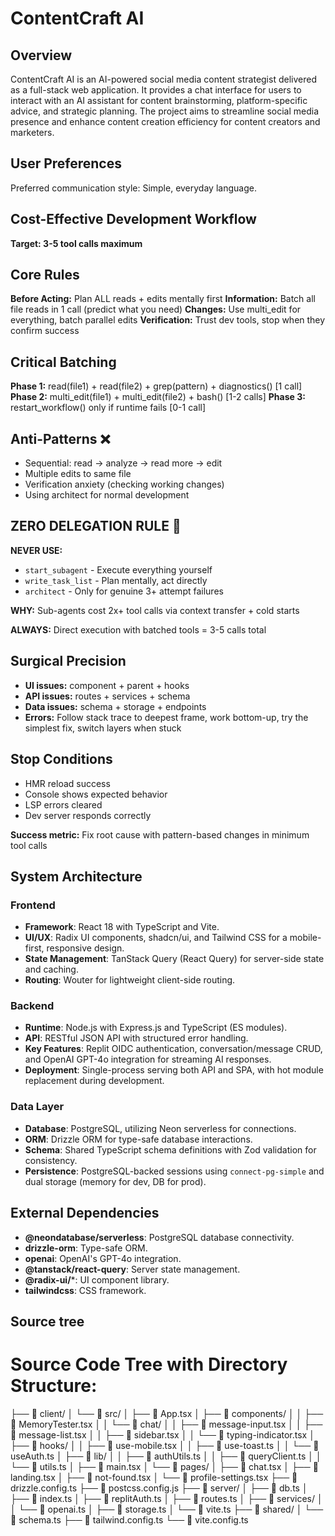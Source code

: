 # ContentCraft AI

## Overview
ContentCraft AI is an AI-powered social media content strategist delivered as a full-stack web application. It provides a chat interface for users to interact with an AI assistant for content brainstorming, platform-specific advice, and strategic planning. The project aims to streamline social media presence and enhance content creation efficiency for content creators and marketers.

## User Preferences
Preferred communication style: Simple, everyday language.

## Cost-Effective Development Workflow

**Target: 3-5 tool calls maximum**

## Core Rules

**Before Acting:** Plan ALL reads + edits mentally first
**Information:** Batch all file reads in 1 call (predict what you need)
**Changes:** Use multi_edit for everything, batch parallel edits
**Verification:** Trust dev tools, stop when they confirm success

## Critical Batching

**Phase 1:** read(file1) + read(file2) + grep(pattern) + diagnostics() [1 call]
**Phase 2:** multi_edit(file1) + multi_edit(file2) + bash() [1-2 calls]
**Phase 3:** restart_workflow() only if runtime fails [0-1 call]

## Anti-Patterns ❌
- Sequential: read → analyze → read more → edit
- Multiple edits to same file
- Verification anxiety (checking working changes)
- Using architect for normal development

## ZERO DELEGATION RULE 🚫

**NEVER USE:**
- `start_subagent` - Execute everything yourself
- `write_task_list` - Plan mentally, act directly  
- `architect` - Only for genuine 3+ attempt failures

**WHY:** Sub-agents cost 2x+ tool calls via context transfer + cold starts

**ALWAYS:** Direct execution with batched tools = 3-5 calls total

## Surgical Precision
- **UI issues:** component + parent + hooks
- **API issues:** routes + services + schema  
- **Data issues:** schema + storage + endpoints
- **Errors:** Follow stack trace to deepest frame, work bottom-up, try the simplest fix, switch layers when stuck

## Stop Conditions
- HMR reload success
- Console shows expected behavior
- LSP errors cleared
- Dev server responds correctly

**Success metric:** Fix root cause with pattern-based changes in minimum tool calls


## System Architecture

### Frontend
- **Framework**: React 18 with TypeScript and Vite.
- **UI/UX**: Radix UI components, shadcn/ui, and Tailwind CSS for a mobile-first, responsive design.
- **State Management**: TanStack Query (React Query) for server-side state and caching.
- **Routing**: Wouter for lightweight client-side routing.

### Backend
- **Runtime**: Node.js with Express.js and TypeScript (ES modules).
- **API**: RESTful JSON API with structured error handling.
- **Key Features**: Replit OIDC authentication, conversation/message CRUD, and OpenAI GPT-4o integration for streaming AI responses.
- **Deployment**: Single-process serving both API and SPA, with hot module replacement during development.

### Data Layer
- **Database**: PostgreSQL, utilizing Neon serverless for connections.
- **ORM**: Drizzle ORM for type-safe database interactions.
- **Schema**: Shared TypeScript schema definitions with Zod validation for consistency.
- **Persistence**: PostgreSQL-backed sessions using `connect-pg-simple` and dual storage (memory for dev, DB for prod).

## External Dependencies

- **@neondatabase/serverless**: PostgreSQL database connectivity.
- **drizzle-orm**: Type-safe ORM.
- **openai**: OpenAI's GPT-4o integration.
- **@tanstack/react-query**: Server state management.
- **@radix-ui/***: UI component library.
- **tailwindcss**: CSS framework.

## Source tree

Source Code Tree with Directory Structure:
============================================================

├── 📁 client/
│   └── 📁 src/
│       ├── 📄 App.tsx
│       ├── 📁 components/
│       │   ├── 📄 MemoryTester.tsx
│       │   └── 📁 chat/
│       │       ├── 📄 message-input.tsx
│       │       ├── 📄 message-list.tsx
│       │       ├── 📄 sidebar.tsx
│       │       └── 📄 typing-indicator.tsx
│       ├── 📁 hooks/
│       │   ├── 📄 use-mobile.tsx
│       │   ├── 📄 use-toast.ts
│       │   └── 📄 useAuth.ts
│       ├── 📁 lib/
│       │   ├── 📄 authUtils.ts
│       │   ├── 📄 queryClient.ts
│       │   └── 📄 utils.ts
│       ├── 📄 main.tsx
│       └── 📁 pages/
│           ├── 📄 chat.tsx
│           ├── 📄 landing.tsx
│           ├── 📄 not-found.tsx
│           └── 📄 profile-settings.tsx
├── 📄 drizzle.config.ts
├── 📄 postcss.config.js
├── 📁 server/
│   ├── 📄 db.ts
│   ├── 📄 index.ts
│   ├── 📄 replitAuth.ts
│   ├── 📄 routes.ts
│   ├── 📁 services/
│   │   └── 📄 openai.ts
│   ├── 📄 storage.ts
│   └── 📄 vite.ts
├── 📁 shared/
│   └── 📄 schema.ts
├── 📄 tailwind.config.ts
└── 📄 vite.config.ts